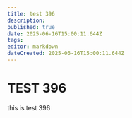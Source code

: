 ```yaml
---
title: test 396
description: 
published: true
date: 2025-06-16T15:00:11.644Z
tags: 
editor: markdown
dateCreated: 2025-06-16T15:00:11.644Z
---
```


# TEST 396
this is test 396
